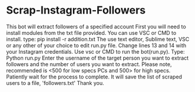 # Scrap-Instagram-Followers
This bot will extract followers of a specified account
First you will need to install modules from the txt file provided. You can use VSC or CMD to install.
  type: pip install -r addition.txt
The use text editor, Sublime text, VSC or any other of your choice to edit run.py file. Change lines 13 and 14 with your Instagram credentials.
Use vsc or CMD to run the bot(run.py).
  Type: Python run.py
Enter the username of the target person you want to extract followers and the number of users you want to extract.
Please note, recommended is <500 for low specs PCs and 500> for high specs.
Patiently wait for the process to complete.
It will save the list of scraped users to a file, 'followers.txt'
Thank you.
